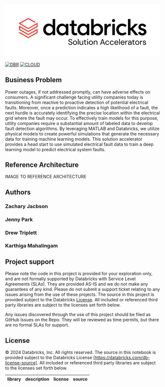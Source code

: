 <img src=https://raw.githubusercontent.com/databricks-industry-solutions/.github/main/profile/solacc_logo.png width="600px">

[![DBR](https://img.shields.io/badge/DBR-CHANGE_ME-red?logo=databricks&style=for-the-badge)](https://docs.databricks.com/release-notes/runtime/CHANGE_ME.html)
[![CLOUD](https://img.shields.io/badge/CLOUD-CHANGE_ME-blue?logo=googlecloud&style=for-the-badge)](https://databricks.com/try-databricks)

## Business Problem
Power outages, if not addressed promptly, can have adverse effects on consumers. A significant challenge facing utility companies today is transitioning from reactive to proactive detection of potential electrical faults. Moreover, once a prediction indicates a high likelihood of a fault, the next hurdle is accurately identifying the precise location within the electrical grid where the fault may occur. To effectively train models for this purpose, utility companies require a substantial amount of labeled data to develop fault detection algorithms. By leveraging MATLAB and Databricks, we utilize physical models to create powerful simulations that generate the necessary data for training machine learning models. This solution accelerator provides a head start to use simulated electrical fault data to train a deep learning model to predict electrical system faults.


## Reference Architecture
IMAGE TO REFERENCE ARCHITECTURE

## Authors
### Zachary Jacbson
### Jenny Park
### Drew Triplett
### Karthiga Mahalingam

## Project support 

Please note the code in this project is provided for your exploration only, and are not formally supported by Databricks with Service Level Agreements (SLAs). They are provided AS-IS and we do not make any guarantees of any kind. Please do not submit a support ticket relating to any issues arising from the use of these projects. The source in this project is provided subject to the Databricks [License](./LICENSE.md). All included or referenced third party libraries are subject to the licenses set forth below.

Any issues discovered through the use of this project should be filed as GitHub Issues on the Repo. They will be reviewed as time permits, but there are no formal SLAs for support. 

## License

&copy; 2024 Databricks, Inc. All rights reserved. The source in this notebook is provided subject to the Databricks License [https://databricks.com/db-license-source].  All included or referenced third party libraries are subject to the licenses set forth below.

| library                                | description             | license    | source                                              |
|----------------------------------------|-------------------------|------------|-----------------------------------------------------|
